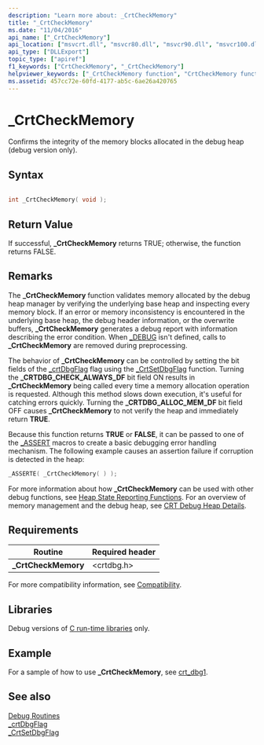 ```yaml
---
description: "Learn more about: _CrtCheckMemory"
title: "_CrtCheckMemory"
ms.date: "11/04/2016"
api_name: ["_CrtCheckMemory"]
api_location: ["msvcrt.dll", "msvcr80.dll", "msvcr90.dll", "msvcr100.dll", "msvcr100_clr0400.dll", "msvcr110.dll", "msvcr110_clr0400.dll", "msvcr120.dll", "msvcr120_clr0400.dll", "ucrtbase.dll"]
api_type: ["DLLExport"]
topic_type: ["apiref"]
f1_keywords: ["CrtCheckMemory", "_CrtCheckMemory"]
helpviewer_keywords: ["_CrtCheckMemory function", "CrtCheckMemory function"]
ms.assetid: 457cc72e-60fd-4177-ab5c-6ae26a420765
---
```

# _CrtCheckMemory

Confirms the integrity of the memory blocks allocated in the debug heap (debug version only).

## Syntax

```C

int _CrtCheckMemory( void );
```

## Return Value

If successful, **_CrtCheckMemory** returns TRUE; otherwise, the function returns FALSE.

## Remarks

The **_CrtCheckMemory** function validates memory allocated by the debug heap manager by verifying the underlying base heap and inspecting every memory block. If an error or memory inconsistency is encountered in the underlying base heap, the debug header information, or the overwrite buffers, **_CrtCheckMemory** generates a debug report with information describing the error condition. When [_DEBUG](../../c-runtime-library/debug.md) isn't defined, calls to **_CrtCheckMemory** are removed during preprocessing.

The behavior of **_CrtCheckMemory** can be controlled by setting the bit fields of the [_crtDbgFlag](../../c-runtime-library/crtdbgflag.md) flag using the [_CrtSetDbgFlag](crtsetdbgflag.md) function. Turning the **_CRTDBG_CHECK_ALWAYS_DF** bit field ON results in **_CrtCheckMemory** being called every time a memory allocation operation is requested. Although this method slows down execution, it's useful for catching errors quickly. Turning the **_CRTDBG_ALLOC_MEM_DF** bit field OFF causes **_CrtCheckMemory** to not verify the heap and immediately return **TRUE**.

Because this function returns **TRUE** or **FALSE**, it can be passed to one of the [_ASSERT](assert-asserte-assert-expr-macros.md) macros to create a basic debugging error handling mechanism. The following example causes an assertion failure if corruption is detected in the heap:

```C
_ASSERTE( _CrtCheckMemory( ) );
```

For more information about how **_CrtCheckMemory** can be used with other debug functions, see [Heap State Reporting Functions](/visualstudio/debugger/crt-debug-heap-details). For an overview of memory management and the debug heap, see [CRT Debug Heap Details](/visualstudio/debugger/crt-debug-heap-details).

## Requirements

|Routine|Required header|
|-------------|---------------------|
|**_CrtCheckMemory**|\<crtdbg.h>|

For more compatibility information, see [Compatibility](../../c-runtime-library/compatibility.md).

## Libraries

Debug versions of [C run-time libraries](../../c-runtime-library/crt-library-features.md) only.

## Example

For a sample of how to use **_CrtCheckMemory**, see [crt_dbg1](https://github.com/Microsoft/VCSamples/tree/master/VC2010Samples/crt/crt_dbg1).

## See also

[Debug Routines](../../c-runtime-library/debug-routines.md)<br/>
[_crtDbgFlag](../../c-runtime-library/crtdbgflag.md)<br/>
[_CrtSetDbgFlag](crtsetdbgflag.md)<br/>
